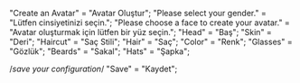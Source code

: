 "Create an Avatar" = "Avatar Oluştur";
"Please select your gender." = "Lütfen cinsiyetinizi seçin.";
"Please choose a face to create your avatar." = "Avatar oluşturmak için lütfen bir yüz seçin.";
"Head" = "Baş";
"Skin" = "Deri";
"Haircut" = "Saç Stili";
"Hair" = "Saç";
"Color" = "Renk";
"Glasses" = "Gözlük";
"Beards" = "Sakal";
"Hats" = "Şapka";

/*save your configuration*/
"Save" = "Kaydet";